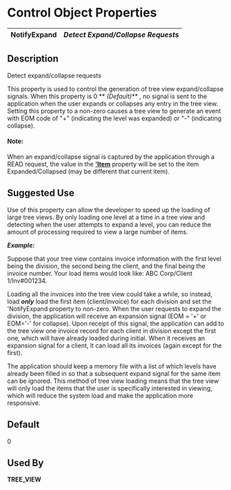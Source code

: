 # Control Object Properties

**NotifyExpand** |  **_Detect Expand/Collapse Requests_**  
---|---  
  
## Description

Detect expand/collapse requests

This property is used to control the generation of tree view expand/collapse signals. When this property is 0 ** _(Default)_** , no signal is sent to the application when the user expands or collapses any entry in the tree view. Setting this property to a non-zero causes a tree view to generate an event with EOM code of "+" (indicating the level was expanded) or "-" (indicating collapse).

#### **Note:**  
When an expand/collapse signal is captured by the application through a READ request, the value in the **['Item](item.md)** property will be set to the item Expanded/Collapsed (may be different that current item).

##  Suggested Use

Use of this property can allow the developer to speed up the loading of large tree views. By only loading one level at a time in a tree view and detecting when the user attempts to expand a level, you can reduce the amount of processing required to view a large number of items.

**_Example:_**

Suppose that your tree view contains invoice information with the first level being the division, the second being the client, and the final being the invoice number. Your load items would look like: ABC Corp/Client 1/Inv#001234.

Loading all the invoices into the tree view could take a while, so instead, load **_only_** load the first item (client/invoice) for each division and set the 'NotifyExpand property to non-zero. When the user requests to expand the division, the application will receive an expansion signal (EOM = '+' or EOM='-' for collapse). Upon receipt of this signal, the application can add to the tree view one invoice record for each client in division except the first one, which will have already loaded during initial. When it receives an expansion signal for a client, it can load all its invoices (again except for the first).

The application should keep a memory file with a list of which levels have already been filled in so that a subsequent expand signal for the same item can be ignored. This method of tree view loading means that the tree view will only load the items that the user is specifically interested in viewing, which will reduce the system load and make the application more responsive.

## Default

0

## Used By 

**TREE_VIEW**
